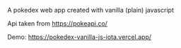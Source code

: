 A pokedex web app created with vanilla (plain) javascript

Api taken from https://pokeapi.co/

Demo: https://pokedex-vanilla-js-iota.vercel.app/
